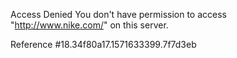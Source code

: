 Access Denied You don't have permission to access "http://www.nike.com/" on this server.

Reference #18.34f80a17.1571633399.7f7d3eb
